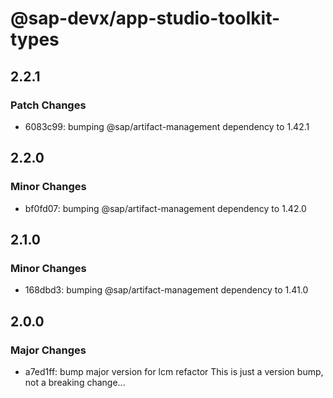 # @sap-devx/app-studio-toolkit-types

## 2.2.1

### Patch Changes

- 6083c99: bumping @sap/artifact-management dependency to 1.42.1

## 2.2.0

### Minor Changes

- bf0fd07: bumping @sap/artifact-management dependency to 1.42.0

## 2.1.0

### Minor Changes

- 168dbd3: bumping @sap/artifact-management dependency to 1.41.0

## 2.0.0

### Major Changes

- a7ed1ff: bump major version for lcm refactor
  This is just a version bump, not a breaking change...
